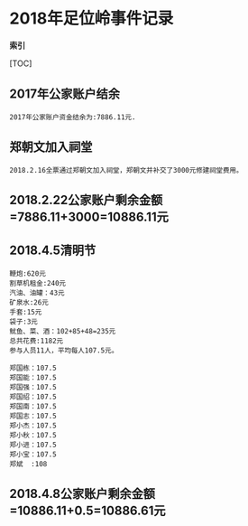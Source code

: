 # 2018年足位岭事件记录

**索引**

[TOC]
## 2017年公家账户结余
	2017年公家账户资金结余为:7886.11元.
## 郑朝文加入祠堂
	2018.2.16全票通过郑朝文加入祠堂，郑朝文并补交了3000元修建祠堂费用。
## 2018.2.22公家账户剩余金额=7886.11+3000=10886.11元
## 2018.4.5清明节
	鞭炮:620元
	割草机租金:240元
	汽油、油罐：43元
	矿泉水:26元
	手套:15元
	袋子:3元
	鱿鱼、菜、酒：102+85+48=235元
	总共花费:1182元
	参与人员11人，平均每人107.5元。

	郑国栋：107.5
	郑国能：107.5
	郑国强：107.5
	郑国绍：107.5
	郑国南：107.5
	郑国志：107.5
	郑小杰：107.5
	郑小秋：107.5
	郑小进：107.5
	郑小宝：107.5
	郑斌  :108
## 2018.4.8公家账户剩余金额=10886.11+0.5=10886.61元